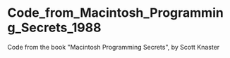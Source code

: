 # Code_from_Macintosh_Programming_Secrets_1988
Code from the book "Macintosh Programming Secrets", by Scott Knaster
